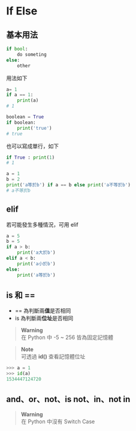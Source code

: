 # If Else
## 基本用法
```python
if bool:
    do someting
else:
    other
```
用法如下
```python
a= 1
if a == 1:
    print(a)
# 1

boolean = True
if boolean:
    print('true')
# true
```
也可以寫成單行，如下
```python
if True : print(1)
# 1

a = 1
b = 2
print('a等於b') if a == b else print('a不等於b')
# a不等於b

```
## elif
若可能發生多種情況，可用 elif
```python
a = 5
b = 5 
if a > b:
    print('a大於b')
elif a < b:
    print('a小於b')
else:
    print('a等於b')


```

## is 和 == 
* == 為判斷兩**值**是否相同
* is 為判斷兩**位址**是否相同

> **Warning**  
> 在 Python 中 -5 ~ 256 皆為固定記憶體

> **Note**  
> 可透過 **id()** 查看記憶體位址

```python
>>> a = 1
>>> id(a)
1534447124720
```

## and、or、not、is not、in、not in

> **Warning**  
> 在 Python 中沒有 Switch Case